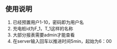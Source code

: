 ## 使用说明
1. 已经预置用户1-10，密码即为用户名
2. 充电桩id为F_1，T_1这样的名称
3. 大部分报表需要admin才能查看
4. 在server输入回车以推进时间5min，起始为6：00
